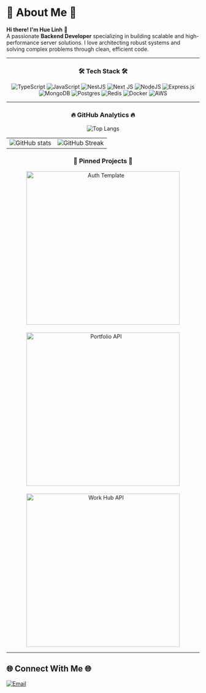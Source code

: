 # 💫 About Me 💫
**Hi there! I'm Hue Linh** 👋  
A passionate **Backend Developer** specializing in building scalable and high-performance server solutions. I love architecting robust systems and solving complex problems through clean, efficient code.

---

<div align="center">

### 🛠️ Tech Stack 🛠️

![TypeScript](https://img.shields.io/badge/typescript-%23007ACC.svg?style=for-the-badge&logo=typescript&logoColor=white)
![JavaScript](https://img.shields.io/badge/javascript-%23323330.svg?style=for-the-badge&logo=javascript&logoColor=%23F7DF1E)
![NestJS](https://img.shields.io/badge/nestjs-%23E0234E.svg?style=for-the-badge&logo=nestjs&logoColor=white)
![Next JS](https://img.shields.io/badge/Next-black?style=for-the-badge&logo=next.js&logoColor=white)
![NodeJS](https://img.shields.io/badge/node.js-6DA55F?style=for-the-badge&logo=node.js&logoColor=white)
![Express.js](https://img.shields.io/badge/express.js-%23404d59.svg?style=for-the-badge&logo=express&logoColor=%2361DAFB)
![MongoDB](https://img.shields.io/badge/MongoDB-%234ea94b.svg?style=for-the-badge&logo=mongodb&logoColor=white)
![Postgres](https://img.shields.io/badge/postgres-%23316192.svg?style=for-the-badge&logo=postgresql&logoColor=white)
![Redis](https://img.shields.io/badge/redis-%23DD0031.svg?style=for-the-badge&logo=redis&logoColor=white)
![Docker](https://img.shields.io/badge/docker-%230db7ed.svg?style=for-the-badge&logo=docker&logoColor=white)
![AWS](https://img.shields.io/badge/AWS-%23FF9900.svg?style=for-the-badge&logo=amazon-aws&logoColor=white)

</div>

---

<div align="center">

### 🔥 GitHub Analytics 🔥

![Top Langs](https://github-readme-stats.vercel.app/api/top-langs/?username=eeuhhnil&show_icons=true&theme=radical)

| | |
|---|---|
![GitHub stats](https://github-readme-stats.vercel.app/api?username=eeuhhnil&show_icons=true&theme=radical) | ![GitHub Streak](https://git-hub-streak-stats.vercel.app?user=namhustle&theme=radical)

### 📌 Pinned Projects 📌
<div style="display: flex; flex-wrap: wrap; justify-content: center; gap: 20px;">
  <a href="https://github.com/eeuhhnil/auth-template">
    <img src="https://github-readme-stats.vercel.app/api/pin/?username=eeuhhnil&repo=auth-template&show_owner:true&theme=radical" alt="Auth Template" style="width: 400px; max-width: 100%;">
  </a>
  </a>
    <a href="https://github.com/eeuhhnil/portfolio-api">
    <img src="https://github-readme-stats.vercel.app/api/pin/?username=eeuhhnil&repo=portfolio-api&show_owner:true&theme=radical" alt="Portfolio API" style="width: 400px; max-width: 100%;"> 
  </a>
  </a>
    <a href="https://github.com/eeuhhnil/work-hub">
    <img src="https://github-readme-stats.vercel.app/api/pin/?username=eeuhhnil&repo=work-hub&show_owner:true&theme=radical" alt="Work Hub API" style="width: 400px; max-width: 100%;"> 
  </a>
</div>
</div>

---

## 🌐 Connect With Me 🌐
<p align="left">
  <a href="mailto:duonghuelinh.work@gmail.com">
    <img src="https://img.shields.io/badge/Gmail-D14836?style=for-the-badge&logo=gmail&logoColor=white" alt="Email"/>
  </a>
</p>

